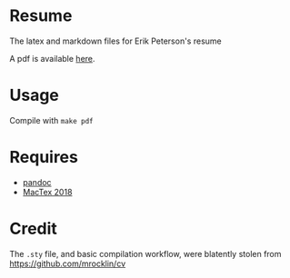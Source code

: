 # Resume
The latex and markdown files for Erik Peterson's resume

A pdf is available [here](https://github.com/parenthetical-e/Resume/blob/master/ep-resume.pdf).

# Usage
Compile with `make pdf`

# Requires
- [pandoc](https://pandoc.org)
- [MacTex 2018](http://www.tug.org/mactex/)

# Credit
The `.sty` file, and basic compilation workflow, were blatently stolen from https://github.com/mrocklin/cv

